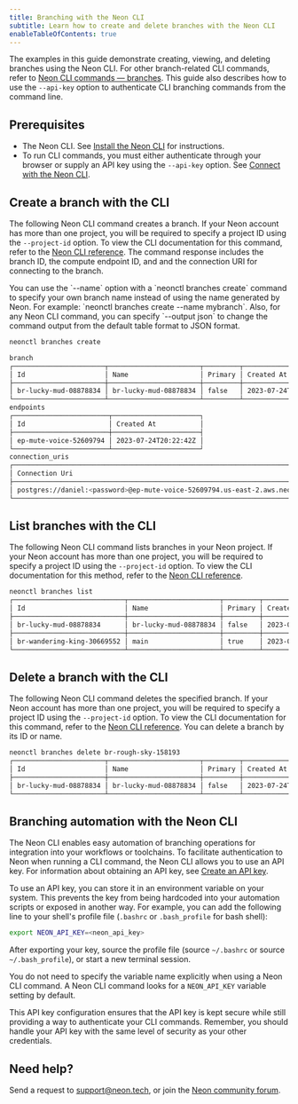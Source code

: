 ```yaml
---
title: Branching with the Neon CLI
subtitle: Learn how to create and delete branches with the Neon CLI
enableTableOfContents: true
---
```


The examples in this guide demonstrate creating, viewing, and deleting branches using the Neon CLI. For other branch-related CLI commands, refer to [Neon CLI commands — branches](/docs/reference/cli-branches). This guide also describes how to use the `--api-key` option to authenticate CLI branching commands from the command line.

## Prerequisites

- The Neon CLI. See [Install the Neon CLI](/docs/reference/neon-cli#install-the-neon-cli) for instructions.
- To run CLI commands, you must either authenticate through your browser or supply an API key using the `--api-key` option. See [Connect with the Neon CLI](/docs/reference/neon-cli#connect).

## Create a branch with the CLI

The following Neon CLI command creates a branch. If your Neon account has more than one project, you will be required to specify a project ID using the `--project-id` option. To view the CLI documentation for this command, refer to the [Neon CLI reference](/docs/reference/cli-branches#create).
The command response includes the branch ID, the compute endpoint ID, and and the connection URI for connecting to the branch.

<Admonition type="tip">
You can use the `--name` option with a `neonctl branches create` command to specify your own branch name instead of using the name generated by Neon. For example: `neonctl branches create --name mybranch`. Also, for any Neon CLI command, you can specify `--output json` to change the command output from the default table format to JSON format.
</Admonition>

```bash
neonctl branches create

branch
┌───────────────────────┬───────────────────────┬─────────┬──────────────────────┬──────────────────────┐
│ Id                    │ Name                  │ Primary │ Created At           │ Updated At           │
├───────────────────────┼───────────────────────┼─────────┼──────────────────────┼──────────────────────┤
│ br-lucky-mud-08878834 │ br-lucky-mud-08878834 │ false   │ 2023-07-24T20:22:42Z │ 2023-07-24T20:22:42Z │
└───────────────────────┴───────────────────────┴─────────┴──────────────────────┴──────────────────────┘
endpoints
┌────────────────────────┬──────────────────────┐
│ Id                     │ Created At           │
├────────────────────────┼──────────────────────┤
│ ep-mute-voice-52609794 │ 2023-07-24T20:22:42Z │
└────────────────────────┴──────────────────────┘
connection_uris
┌───────────────────────────────────────────────────────────────────────────────────────┐
│ Connection Uri                                                                        │
├───────────────────────────────────────────────────────────────────────────────────────┤
│ postgres://daniel:<password>@ep-mute-voice-52609794.us-east-2.aws.neon.tech/neondb    │
└───────────────────────────────────────────────────────────────────────────────────────┘
```

## List branches with the CLI

The following Neon CLI command lists branches in your Neon project. If your Neon account has more than one project, you will be required to specify a project ID using the `--project-id` option. To view the CLI documentation for this method, refer to the [Neon CLI reference](https://neon.tech/docs/reference/cli-branches#list).

```bash
neonctl branches list
┌────────────────────────────┬───────────────────────┬─────────┬──────────────────────┬──────────────────────┐
│ Id                         │ Name                  │ Primary │ Created At           │ Updated At           │
├────────────────────────────┼───────────────────────┼─────────┼──────────────────────┼──────────────────────┤
│ br-lucky-mud-08878834      │ br-lucky-mud-08878834 │ false   │ 2023-07-24T20:22:42Z │ 2023-07-24T20:38:34Z │
├────────────────────────────┼───────────────────────┼─────────┼──────────────────────┼──────────────────────┤
│ br-wandering-king-30669552 │ main                  │ true    │ 2023-07-24T15:31:03Z │ 2023-07-24T16:13:48Z │
└────────────────────────────┴───────────────────────┴─────────┴──────────────────────┴──────────────────────┘
```

## Delete a branch with the CLI

The following Neon CLI command deletes the specified branch. If your Neon account has more than one project, you will be required to specify a project ID using the `--project-id` option. To view the CLI documentation for this command, refer to the [Neon CLI reference](https://neon.tech/docs/reference/cli-branches#delete). You can delete a branch by its ID or name.

```bash
neonctl branches delete br-rough-sky-158193
┌───────────────────────┬───────────────────────┬─────────┬──────────────────────┬──────────────────────┐
│ Id                    │ Name                  │ Primary │ Created At           │ Updated At           │
├───────────────────────┼───────────────────────┼─────────┼──────────────────────┼──────────────────────┤
│ br-lucky-mud-08878834 │ br-lucky-mud-08878834 │ false   │ 2023-07-24T20:22:42Z │ 2023-07-24T20:44:51Z │
└───────────────────────┴───────────────────────┴─────────┴──────────────────────┴──────────────────────┘
```

## Branching automation with the Neon CLI

The Neon CLI enables easy automation of branching operations for integration into your workflows or toolchains. To facilitate authentication to Neon when running a CLI command, the Neon CLI allows you to use an API key. For information about obtaining an API key, see [Create an API key](/docs/manage/api-keys#create-an-api-key).

To use an API key, you can store it in an environment variable on your system. This prevents the key from being hardcoded into your automation scripts or exposed in another way. For example, you can add the following line to your shell's profile file (`.bashrc` or `.bash_profile` for bash shell):

```bash
export NEON_API_KEY=<neon_api_key>
```

After exporting your key, source the profile file (source `~/.bashrc` or source `~/.bash_profile`), or start a new terminal session.

You do not need to specify the variable name explicitly when using a Neon CLI command. A Neon CLI command looks for a `NEON_API_KEY` variable setting by default.

This API key configuration ensures that the API key is kept secure while still providing a way to authenticate your CLI commands. Remember, you should handle your API key with the same level of security as your other credentials.

## Need help?

Send a request to [support@neon.tech](mailto:support@neon.tech), or join the [Neon community forum](https://community.neon.tech/).
